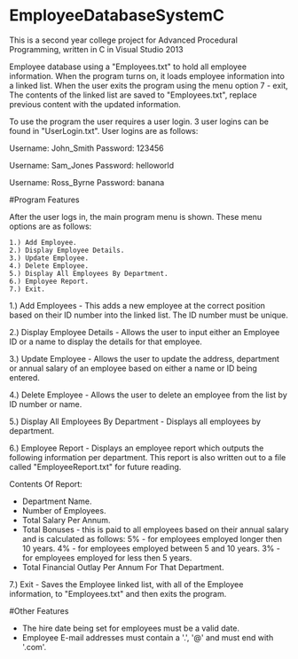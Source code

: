 # EmployeeDatabaseSystemC

This is a second year college project for Advanced Procedural Programming, written in C in Visual Studio 2013 

Employee database using a "Employees.txt" to hold all employee information.
When the program turns on, it loads employee information into a linked list.
When the user exits the program using the menu option 7 - exit,
The contents of the linked  list are saved to "Employees.txt", replace
previous content with the updated information.

To use the program the user requires a user login.
3 user logins can be found in "UserLogin.txt".
User logins are as follows:

Username: John_Smith 
Password: 123456  

Username: Sam_Jones 
Password: helloworld  

Username: Ross_Byrne 
Password: banana

#Program Features

After the user logs in, the main program menu is shown.
These menu options are as follows:

	1.) Add Employee.
	2.) Display Employee Details.
	3.) Update Employee.
	4.) Delete Employee.
	5.) Display All Employees By Department.
	6.) Employee Report.
	7.) Exit.

1.) Add Employees - This adds a new employee at the correct position 
		                based on their ID number into the linked list. 
		                The ID number must be unique.

2.) Display Employee Details - Allows the user to input either an Employee ID 
			                         or a name to display the details for that employee.

3.) Update Employee - Allows the user to update the address, 
		                  department or annual salary of an employee 
		                  based on either a name or ID being entered.

4.) Delete Employee - Allows the user to delete an employee from the list 
		                  by ID number or name.

5.) Display All Employees By Department - Displays all employees by department.

6.) Employee Report - Displays an employee report which outputs the following 
		                  information per department. This report is also written 
		                  out to a file called "EmployeeReport.txt" for future reading.

		                  
Contents Of Report:
- Department Name.
- Number of Employees.
- Total Salary Per Annum.
- Total Bonuses - this is paid to all employees based on their annual salary and is calculated as follows:
5% - for employees employed longer then 10 years.
4% - for employees employed between 5 and 10 years.
3% - for employees employed for less then 5 years.
- Total Financial Outlay Per Annum For That Department. 

7.) Exit - Saves the Employee linked list, with all of the
	         Employee information, to "Employees.txt" and then
	         exits the program.

#Other Features

- The hire date being set for employees must be a valid date.
- Employee E-mail addresses must contain a '.', '@' and must end with '.com'.
